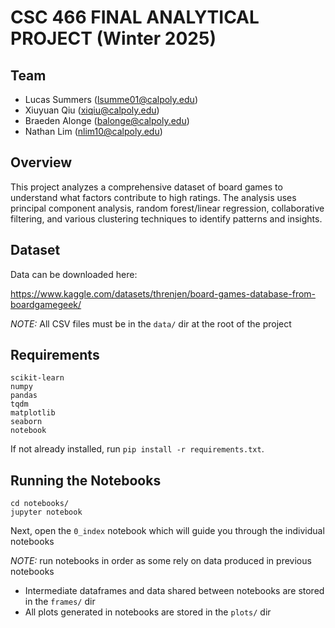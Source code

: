 # CSC 466 FINAL ANALYTICAL PROJECT (Winter 2025)

## Team
- Lucas Summers (lsumme01@calpoly.edu)
- Xiuyuan Qiu (xiqiu@calpoly.edu)
- Braeden Alonge (balonge@calpoly.edu)
- Nathan Lim (nlim10@calpoly.edu)

## Overview
This project analyzes a comprehensive dataset of board games to understand what 
factors contribute to high ratings. The analysis uses principal component analysis, 
random forest/linear regression, collaborative filtering, and various clustering 
techniques to identify patterns and insights.

## Dataset

Data can be downloaded here:

https://www.kaggle.com/datasets/threnjen/board-games-database-from-boardgamegeek/

*NOTE:* All CSV files must be in the `data/` dir at the root of the project


## Requirements
```
scikit-learn
numpy
pandas
tqdm
matplotlib
seaborn
notebook
```
If not already installed, run `pip install -r requirements.txt`.

## Running the Notebooks
```
cd notebooks/
jupyter notebook
```

Next, open the `0_index` notebook which will guide you through the individual notebooks

*NOTE:* run notebooks in order as some rely on data produced in previous notebooks

- Intermediate dataframes and data shared between notebooks are stored in the `frames/` dir
- All plots generated in notebooks are stored in the `plots/` dir








